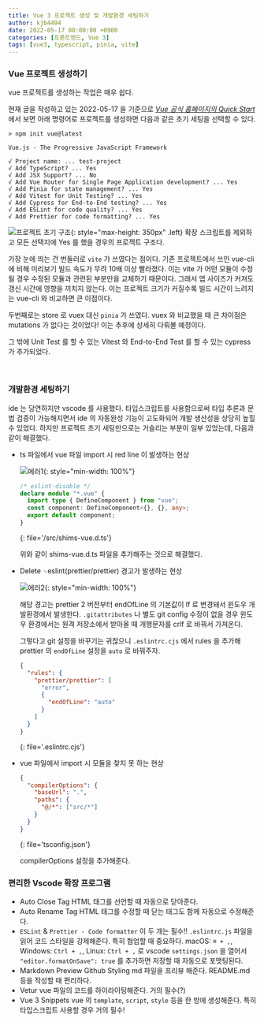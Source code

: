 ```yaml
---
title: Vue 3 프로젝트 생성 및 개발환경 세팅하기
author: kjb4494
date: 2022-05-17 00:00:00 +0900
categories: [프론트엔드, Vue 3]
tags: [vue3, typescript, pinia, vite]
---
```


### Vue 프로젝트 생성하기

vue 프로젝트를 생성하는 작업은 매우 쉽다.

현재 글을 작성하고 있는 2022-05-17 을 기준으로 [_Vue 공식 홈페이지의 Quick Start_](https://vuejs.org/guide/quick-start.html#with-build-tools) 에서 보면 아래 명령어로 프로젝트를 생성하면 다음과 같은 초기 세팅을 선택할 수 있다.

```shell
> npm init vue@latest

Vue.js - The Progressive JavaScript Framework

√ Project name: ... test-project
√ Add TypeScript? ... Yes
√ Add JSX Support? ... No
√ Add Vue Router for Single Page Application development? ... Yes
√ Add Pinia for state management? ... Yes
√ Add Vitest for Unit Testing? ... Yes
√ Add Cypress for End-to-End testing? ... Yes
√ Add ESLint for code quality? ... Yes
√ Add Prettier for code formatting? ... Yes
```

![프로젝트 초기 구조](/2022-05-17/%ED%99%94%EB%A9%B4%20%EC%BA%A1%EC%B2%98%202022-05-17%20011851.png){: style="max-height: 350px" .left}
확장 스크립트를 제외하고 모든 선택지에 Yes 를 했을 경우의 프로젝트 구조다.

가장 눈에 띄는 건 번들러로 `vite` 가 쓰였다는 점이다. 기존 프로젝트에서 쓰인 vue-cli 에 비해 미리보기 빌드 속도가 무려 10배 이상 빨라졌다. 이는 vite 가 어떤 모듈이 수정될 경우 수정된 모듈과 관련된 부분만을 교체하기 때문이다. 그래서 앱 사이즈가 커져도 갱신 시간에 영향을 끼치지 않는다. 이는 프로젝트 크기가 커질수록 빌드 시간이 느려지는 vue-cli 와 비교하면 큰 이점이다.

두번째로는 store 로 vuex 대신 `pinia` 가 쓰였다. vuex 와 비교했을 때 큰 차이점은 mutations 가 없다는 것이었다! 이는 추후에 상세히 다뤄볼 예정이다.

그 밖에 Unit Test 를 할 수 있는 Vitest 와 End-to-End Test 를 할 수 있는 cypress 가 추가되었다.

<br>

### 개발환경 세팅하기

ide 는 당연하지만 vscode 를 사용했다. 타입스크립트를 사용함으로써 타입 추론과 문법 검증이 가능해지면서 ide 의 자동완성 기능이 고도화되어 개발 생산성을 상당히 높힐 수 있었다. 하지만 프로젝트 초기 세팅만으로는 거슬리는 부분이 일부 있었는데, 다음과 같이 해결했다.

- ts 파일에서 vue 파일 import 시 red line 이 발생하는 현상

  ![에러1](/2022-05-17/%ED%99%94%EB%A9%B4%20%EC%BA%A1%EC%B2%98%202022-05-17%20015228.png){: style="min-width: 100%"}

  ```typescript
  /* eslint-disable */
  declare module "*.vue" {
    import type { DefineComponent } from "vue";
    const component: DefineComponent<{}, {}, any>;
    export default component;
  }
  ```
  {: file='/src/shims-vue.d.ts'}

  위와 같이 shims-vue.d.ts 파일을 추가해주는 것으로 해결했다.

- Delete `␍`eslint(prettier/prettier) 경고가 발생하는 현상

  ![에러2](/2022-05-17/%ED%99%94%EB%A9%B4%20%EC%BA%A1%EC%B2%98%202022-05-17%20015753.png){: style="min-width: 100%"}

  해당 경고는 prettier 2 버전부터 endOfLine 의 기본값이 lf 로 변경돼서 윈도우 개발환경에서 발생한다. `.gitattributes` 나 별도 git config 수정이 없을 경우 윈도우 환경에서는 원격 저장소에서 받아올 때 개행문자를 crlf 로 바꿔서 가져온다.

  그렇다고 git 설정을 바꾸기는 귀찮으니 `.eslintrc.cjs` 에서 rules 을 추가해 prettier 의 `endOfLine` 설정을 `auto` 로 바꿔주자.

  ```json
  {
    "rules": {
      "prettier/prettier": [
        "error",
        {
          "endOfLine": "auto"
        }
      ]
    }
  }
  ```
  {: file='.eslintrc.cjs'}

- vue 파일에서 import 시 모듈을 찾지 못 하는 현상

  ```json
  {
    "compilerOptions": {
      "baseUrl": ".",
      "paths": {
        "@/*": ["src/*"]
      }
    }
  }
  ```
  {: file='tsconfig.json'}

  compilerOptions 설정을 추가해준다.

### 편리한 Vscode 확장 프로그램

- Auto Close Tag
  HTML 태그를 선언할 때 자동으로 닫아준다.
- Auto Rename Tag
  HTML 태그를 수정할 때 닫는 태그도 함께 자동으로 수정해준다.
- `ESLint` & `Prettier - Code formatter`
  이 두 개는 필수!! `.eslintrc.js` 파일을 읽어 코드 스타일을 강제해준다. 특히 협업할 때 중요하다. macOS: `⌘ + ,`, Windows: `Ctrl + ,`, Linux: `Ctrl + ,` 로 vscode `settings.json` 을 열어서 `"editor.formatOnSave": true` 를 추가하면 저장할 때 자동으로 포맷팅된다.
- Markdown Preview Github Styling
  md 파일을 프리뷰 해준다. README.md 등을 작성할 때 편리하다.
- Vetur
  vue 파일의 코드를 하이라이팅해준다. 거의 필수(?)
- Vue 3 Snippets
  vue 의 `template`, `script`, `style` 등을 한 방에 생성해준다. 특히 타입스크립트 사용할 경우 거의 필수!
